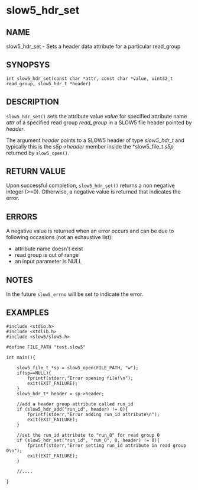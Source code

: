 # slow5_hdr_set

## NAME

slow5_hdr_set -  Sets a header data attribute for a particular read_group

## SYNOPSYS

`int slow5_hdr_set(const char *attr, const char *value, uint32_t read_group, slow5_hdr_t *header)`

## DESCRIPTION
`slow5_hdr_set()` sets the attribute value *value* for specified attribute name *attr* of a specified read group *read_group* in a SLOW5 file header pointed by *header*.

The argument *header* points to a SLOW5 header of type *slow5_hdr_t* and typically this is the *s5p->header* member inside the *slow5_file_t *s5p* returned by  `slow5_open()`.

## RETURN VALUE
Upon successful completion, `slow5_hdr_set()` returns a non negative integer (>=0). Otherwise, a negative value is returned that indicates the error.

## ERRORS

A negative value is returned when an error occurs and can be due to following occasions (not an exhaustive list):

- attribute name doesn't exist
- read group is out of range
- an input parameter is NULL

## NOTES

In the future `slow5_errno` will be set to indicate the error.

## EXAMPLES

```
#include <stdio.h>
#include <stdlib.h>
#include <slow5/slow5.h>

#define FILE_PATH "test.slow5"

int main(){

    slow5_file_t *sp = slow5_open(FILE_PATH, "w");
    if(sp==NULL){
        fprintf(stderr,"Error opening file!\n");
        exit(EXIT_FAILURE);
    }
    slow5_hdr_t* header = sp->header;

    //add a header group attribute called run_id
    if (slow5_hdr_add("run_id", header) != 0){
        fprintf(stderr,"Error adding run_id attribute\n");
        exit(EXIT_FAILURE);
    }

    //set the run_id attribute to "run_0" for read group 0
    if (slow5_hdr_set("run_id", "run_0", 0, header) != 0){
        fprintf(stderr,"Error setting run_id attribute in read group 0\n");
        exit(EXIT_FAILURE);
    }

    //....

}
```
